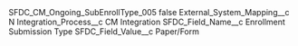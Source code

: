 <?xml version="1.0" encoding="UTF-8"?>
<CustomMetadata xmlns="http://soap.sforce.com/2006/04/metadata" xmlns:xsi="http://www.w3.org/2001/XMLSchema-instance" xmlns:xsd="http://www.w3.org/2001/XMLSchema">
    <label>SFDC_CM_Ongoing_SubEnrollType_005</label>
    <protected>false</protected>
    <values>
        <field>External_System_Mapping__c</field>
        <value xsi:type="xsd:string">N</value>
    </values>
    <values>
        <field>Integration_Process__c</field>
        <value xsi:type="xsd:string">CM Integration</value>
    </values>
    <values>
        <field>SFDC_Field_Name__c</field>
        <value xsi:type="xsd:string">Enrollment Submission Type</value>
    </values>
    <values>
        <field>SFDC_Field_Value__c</field>
        <value xsi:type="xsd:string">Paper/Form</value>
    </values>
</CustomMetadata>
